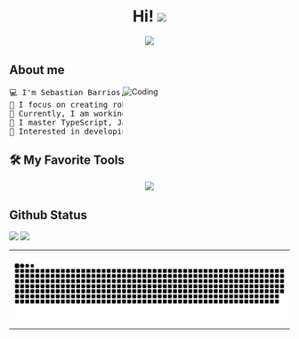 <h1 align="center"><b>Hi! </b><img src="https://media.giphy.com/media/hvRJCLFzcasrR4ia7z/giphy.gif" width="35">
</h1>
<!--  -->

<p align="center">
	<img src="https://readme-typing-svg.demolab.com?font=Fira+Code&pause=1000&random=false&width=435&lines=Hi%2C+I'm+Sebastian+Barrios;Computer+Science+Student+;Backend+Devoloper...&center=true&width=500&height=50">
</p>

## About me
<p textaling="center">
<img align="right" alt="Coding" width="300" src="https://i.pinimg.com/originals/81/17/8b/81178b47a8598f0c81c4799f2cdd4057.gif">


<pre>
💻 I'm Sebastian Barrios, a backend developer.
🚀 I focus on creating robust and scalable backends.
🔨 Currently, I am working on personal backend development projects.
📝 I master TypeScript, JavaScript, and popular tools for backend development.
🔭 Interested in developing backends with a focus on security and optimal performance. 
</pre>

</p>

## 🛠️ My Favorite Tools

<p align="center">
  <a href="https://skillicons.dev">
    <img src="https://skillicons.dev/icons?i=js,jest,docker,nestjs,nodejs,postgres,postman,py,ts,git,github" />
  </a>
</p>


## Github Status

[![](https://github-readme-stats.vercel.app/api?username=sebastian852-852&show_icons=true&theme=tokyonight&hide_border=true&locale=en)](https://github.com/sebastian852-852)
[![](https://github-readme-streak-stats.herokuapp.com/?user=sebastian852-852&theme=material-palenight)](https://github.com/sebastian852-852)
</div>

----

<p align="center">
  <img  src="https://raw.githubusercontent.com/Elanza-48/Elanza-48/main/resources/img/github-contribution-grid-snake.svg"
    alt="example" />
</p>

------

